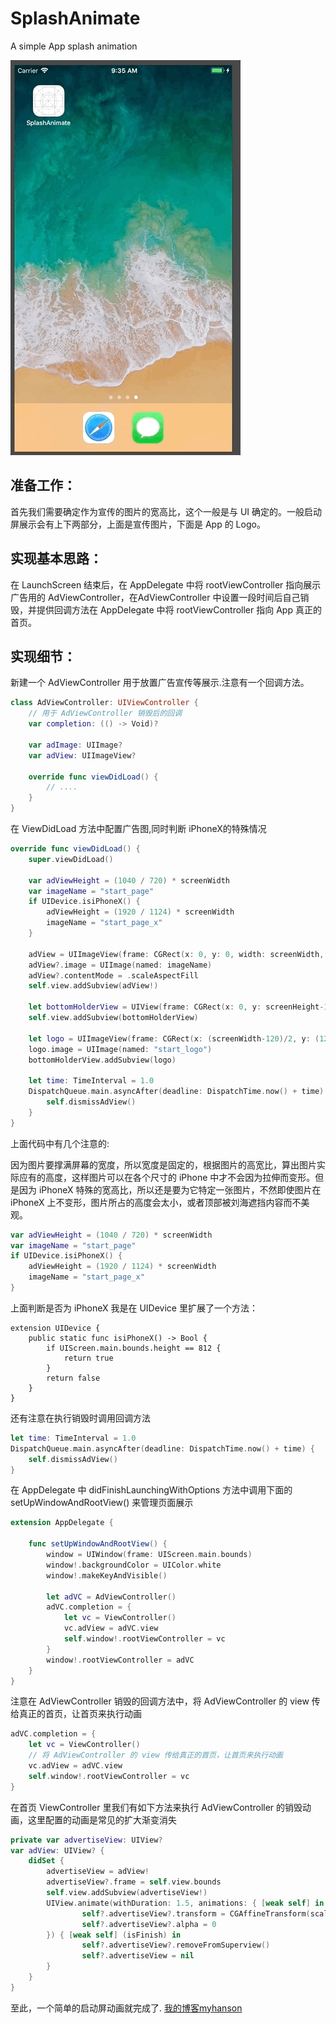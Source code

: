 # SplashAnimate
A simple App splash animation

![](https://raw.githubusercontent.com/zyphs21/SplashAnimate/master/splashanimate.gif)

## 准备工作：
首先我们需要确定作为宣传的图片的宽高比，这个一般是与 UI 确定的。一般启动屏展示会有上下两部分，上面是宣传图片，下面是 App 的 Logo。
## 实现基本思路：
在 LaunchScreen 结束后，在 AppDelegate 中将 rootViewController 指向展示广告用的 AdViewController，在AdViewController 中设置一段时间后自己销毁，并提供回调方法在 AppDelegate 中将 rootViewController 指向 App 真正的首页。
## 实现细节：
新建一个 AdViewController 用于放置广告宣传等展示.注意有一个回调方法。
```Swift
class AdViewController: UIViewController {
    // 用于 AdViewController 销毁后的回调
    var completion: (() -> Void)?

    var adImage: UIImage?
    var adView: UIImageView?

    override func viewDidLoad() {
        // ....
    }
}
```
在 ViewDidLoad 方法中配置广告图,同时判断 iPhoneX的特殊情况
```Swift
override func viewDidLoad() {
    super.viewDidLoad()

    var adViewHeight = (1040 / 720) * screenWidth
    var imageName = "start_page"
    if UIDevice.isiPhoneX() {
        adViewHeight = (1920 / 1124) * screenWidth
        imageName = "start_page_x"
    }

    adView = UIImageView(frame: CGRect(x: 0, y: 0, width: screenWidth, height: adViewHeight))
    adView?.image = UIImage(named: imageName)
    adView?.contentMode = .scaleAspectFill
    self.view.addSubview(adView!)

    let bottomHolderView = UIView(frame: CGRect(x: 0, y: screenHeight-120, width: screenWidth, height: 120))
    self.view.addSubview(bottomHolderView)

    let logo = UIImageView(frame: CGRect(x: (screenWidth-120)/2, y: (120-50)/2, width: 120, height: 50))
    logo.image = UIImage(named: "start_logo")
    bottomHolderView.addSubview(logo)

    let time: TimeInterval = 1.0
    DispatchQueue.main.asyncAfter(deadline: DispatchTime.now() + time) {
        self.dismissAdView()
    }
}
```
上面代码中有几个注意的:

因为图片要撑满屏幕的宽度，所以宽度是固定的，根据图片的高宽比，算出图片实际应有的高度，这样图片可以在各个尺寸的 iPhone 中才不会因为拉伸而变形。但是因为 iPhoneX 特殊的宽高比，所以还是要为它特定一张图片，不然即使图片在 iPhoneX 上不变形，图片所占的高度会太小，或者顶部被刘海遮挡内容而不美观。
```Swift
var adViewHeight = (1040 / 720) * screenWidth
var imageName = "start_page"
if UIDevice.isiPhoneX() {
    adViewHeight = (1920 / 1124) * screenWidth
    imageName = "start_page_x"
}
```
上面判断是否为 iPhoneX 我是在 UIDevice 里扩展了一个方法：
```Swfit
extension UIDevice {
    public static func isiPhoneX() -> Bool {
        if UIScreen.main.bounds.height == 812 {
            return true
        }
        return false
    }
}
```
还有注意在执行销毁时调用回调方法
```Swift
let time: TimeInterval = 1.0
DispatchQueue.main.asyncAfter(deadline: DispatchTime.now() + time) {
    self.dismissAdView()
}
```

在 AppDelegate 中 didFinishLaunchingWithOptions 方法中调用下面的 setUpWindowAndRootView() 来管理页面展示
```Swift
extension AppDelegate {

    func setUpWindowAndRootView() {
        window = UIWindow(frame: UIScreen.main.bounds)
        window!.backgroundColor = UIColor.white
        window!.makeKeyAndVisible()

        let adVC = AdViewController()
        adVC.completion = {
            let vc = ViewController()
            vc.adView = adVC.view
            self.window!.rootViewController = vc
        }
        window!.rootViewController = adVC
    }
}
```
注意在 AdViewController 销毁的回调方法中，将 AdViewController 的 view 传给真正的首页，让首页来执行动画
```Swift
adVC.completion = {
    let vc = ViewController()
    // 将 AdViewController 的 view 传给真正的首页，让首页来执行动画
    vc.adView = adVC.view
    self.window!.rootViewController = vc
}
```

在首页 ViewController 里我们有如下方法来执行 AdViewController 的销毁动画，这里配置的动画是常见的扩大渐变消失
```Swift
private var advertiseView: UIView?
var adView: UIView? {
    didSet {
        advertiseView = adView!
        advertiseView?.frame = self.view.bounds
        self.view.addSubview(advertiseView!)
        UIView.animate(withDuration: 1.5, animations: { [weak self] in
                self?.advertiseView?.transform = CGAffineTransform(scaleX: 1.2, y: 1.2)
                self?.advertiseView?.alpha = 0
        }) { [weak self] (isFinish) in
                self?.advertiseView?.removeFromSuperview()
                self?.advertiseView = nil
        }
    }
}
```

至此，一个简单的启动屏动画就完成了.
[我的博客myhanson](www.myhanson.com)
